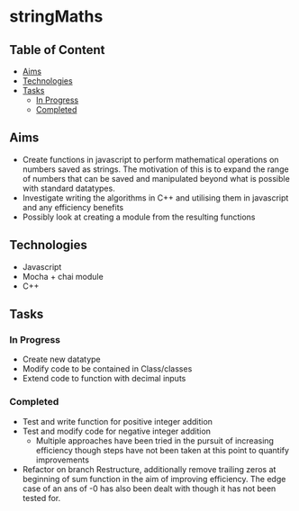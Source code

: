 # stringMaths

## Table of Content
* [Aims](#aims)
* [Technologies](#technologies)
* [Tasks](#tasks)
  * [In Progress](#in-progress)
  * [Completed](#completed)

## Aims
* Create functions in javascript to perform mathematical operations on numbers saved as strings. The motivation of this is to expand the range of numbers that can be saved and manipulated beyond what is possible with standard datatypes.
* Investigate writing the algorithms in C++ and utilising them in javascript and any efficiency benefits
* Possibly look at creating a module from the resulting functions

## Technologies
* Javascript
* Mocha + chai module
* C++

## Tasks

### In Progress
* Create new datatype
* Modify code to be contained in Class/classes
* Extend code to function with decimal inputs

### Completed
* Test and write function for positive integer addition
* Test and modify code for negative integer addition
  * Multiple approaches have been tried in the pursuit of increasing efficiency though steps have not been taken at this point to quantify improvements
* Refactor on branch Restructure, additionally remove trailing zeros at beginning of sum function in the aim of improving efficiency. The edge case of an ans of -0 has also been dealt with though it has not been tested for.  
